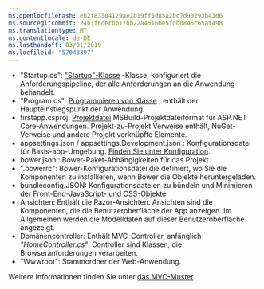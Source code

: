 ```yaml
---
ms.openlocfilehash: eb2f83504129ae2b19ff5d85a2bc7d90293b43d6
ms.sourcegitcommit: 24b1f6decbb17bb22a45166e5fdb0845c65af498
ms.translationtype: MT
ms.contentlocale: de-DE
ms.lasthandoff: 03/01/2019
ms.locfileid: "57043397"
---
```

* "Startup.cs": ["Startup"-Klasse](xref:fundamentals/startup) -Klasse, konfiguriert die Anforderungspipeline, der alle Anforderungen an die Anwendung behandelt.
* "Program.cs": [Programmieren von Klasse](xref:fundamentals/index) , enthält der Haupteinstiegspunkt der Anwendung.
* firstapp.csproj: [Projektdatei](/dotnet/articles/core/preview3/tools/csproj) MSBuild-Projektdateiformat für ASP.NET Core-Anwendungen. Projekt-zu-Projekt Verweise enthält, NuGet-Verweise und andere Projekt verknüpfte Elemente.
* appsettings.json / appsettings.Development.json : Konfigurationsdatei für Basis-app-Umgebung. [Finden Sie unter Konfiguration](xref:fundamentals/configuration/index).
* bower.json : Bower-Paket-Abhängigkeiten für das Projekt.
* ".bowerrc": Bower-Konfigurationsdatei die definiert, wo Sie die Komponenten zu installieren, wenn Bower die Objekte heruntergeladen.
* bundleconfig.JSON: Konfigurationsdateien zu bündeln und Minimieren der Front-End-JavaScript- und CSS-Objekte.
* Ansichten: Enthält die Razor-Ansichten. Ansichten sind die Komponenten, die die Benutzeroberfläche der App anzeigen. Im Allgemeinen werden die Modelldaten auf dieser Benutzeroberfläche angezeigt.
* Domänencontroller: Enthält MVC-Controller, anfänglich *"HomeController.cs"*. Controller sind Klassen, die Browseranforderungen verarbeiten.
* "Wwwroot": Stammordner der Web-Anwendung.

Weitere Informationen finden Sie unter [das MVC-Muster](xref:mvc/overview).
